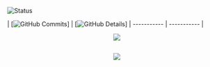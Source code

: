 ![Status](./profile-3d-contrib/profile-night-green-animate.svg)

| [![GitHub Commits](http://github-profile-summary-cards.vercel.app/api/cards/stats?username=DanielGomesASG&theme=nord_dark)] | [![GitHub Details](http://github-profile-summary-cards.vercel.app/api/cards/profile-details?username=DanielGomesASG&theme=nord_dark)] | ----------- | ----------- |

  <div align="center" >
<a href="https://skillicons.dev"   >
  <img src="https://skillicons.dev/icons?i=git,github,vscode,java,junit,cs,dotnet,js,ts,css,html,react,nodejs,express,bootstrap,jquery,mysql,powershell,discord,linkedin,instagram" />
</a>
  <br />
  </div>

##

   <div align="center" >
     <img src="https://github-profile-trophy.vercel.app/?username=DanielGomesASG&row=1&column=6&theme=nord_dark&margin-w=15&margin-h=15"/>
  </div>
